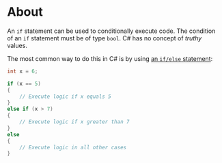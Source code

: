 # About

An `if` statement can be used to conditionally execute code. The condition of an `if` statement must be of type `bool`. C# has no concept of _truthy_ values.

The most common way to do this in C# is by using [an `if/else` statement][if-else]:

```csharp
int x = 6;

if (x == 5)
{
    // Execute logic if x equals 5
}
else if (x > 7)
{
    // Execute logic if x greater than 7
}
else
{
    // Execute logic in all other cases
}
```

[if-else]: https://docs.microsoft.com/en-us/dotnet/csharp/language-reference/keywords/if-else
